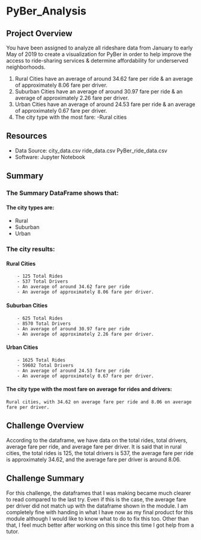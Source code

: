 # PyBer_Analysis

## Project Overview
You have been assigned to analyze all rideshare data from January to early May of 2019 to create a visualization for PyBer in order to help improve the access to ride-sharing services & determine affordability for underserved neighborhoods. 

1. Rural Cities have an average of around 34.62 fare per ride & an average of approximately 8.06 fare per driver.
2. Suburban Cities have an average of around 30.97 fare per ride & an average of approximately 2.26 fare per driver.
3. Urban Cities have an average of around 24.53 fare per ride & an average of approximately 0.67 fare per driver.
4. The city type with the most fare:
      -Rural cities

## Resources
- Data Source: city_data.csv
               ride_data.csv
               PyBer_ride_data.csv
- Software: Jupyter Notebook

## Summary
### The Summary DataFrame shows that:
#### The city types are:
- Rural
- Suburban
- Urban
### The city results:
#### Rural Cities
        - 125 Total Rides
        - 537 Total Drivers
        - An average of around 34.62 fare per ride
        - An average of approximately 8.06 fare per driver.
#### Suburban Cities
        - 625 Total Rides
        - 8570 Total Drivers
        - An average of around 30.97 fare per ride
        - An average of approximately 2.26 fare per driver.
#### Urban Cities
        - 1625 Total Rides
        - 59602 Total Drivers
        - An average of around 24.53 fare per ride 
        - An average of approximately 0.67 fare per driver.
#### The city type with the most fare on average for rides and drivers:
    Rural cities, with 34.62 on average fare per ride and 8.06 on average fare per driver.
      
## Challenge Overview
According to the dataframe, we have data on the total rides, total drivers, average fare per ride, and average fare per driver. It is said that in rural cities, the total rides is 125, the total drivers is 537, the average fare per ride is approximately 34.62, and the average fare per driver is around 8.06.

## Challenge Summary
For this challenge, the dataframes that I was making became much clearer to read compared to the last try. Even if this is the case, the average fare per driver did not match up with the dataframe shown in the module. I am completely fine with handing in what I have now as my final product for this module although I would like to know what to do to fix this too. Other than that, I feel much better after working on this since this time I got help from a tutor.
